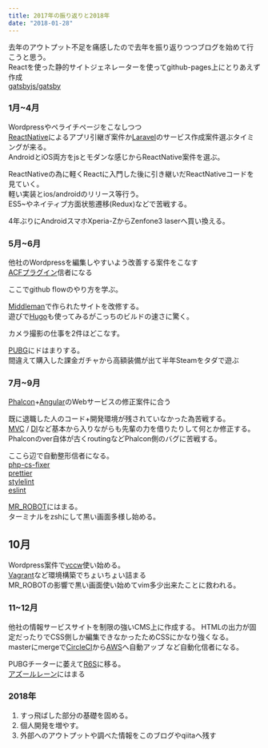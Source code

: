 ```yaml
---
title: 2017年の振り返りと2018年
date: "2018-01-28"
---
```


去年のアウトプット不足を痛感したので去年を振り返りつつブログを始めて行こうと思う。  
Reactを使った静的サイトジェネレーターを使ってgithub-pages上にとりあえず作成  
[gatsbyjs/gatsby](https://github.com/gatsbyjs/gatsby)


### 1月~4月

Wordpressやペライチページをこなしつつ  
[ReactNative](https://github.com/facebook/react-native)によるアプリ引継ぎ案件か[Laravel](http://laravel.jp/)のサービス作成案件選ぶタイミングが来る。  
AndroidとiOS両方をjsとモダンな感じからReactNative案件を選ぶ。

ReactNativeの為に軽くReactに入門した後に引き継いだReactNativeコードを見ていく。  
軽い実装とios/androidのリリース等行う。  
ES5~やネイティブ方面状態遷移(Redux)などで苦戦する。

4年ぶりにAndroidスマホXperia-ZからZenfone3 laserへ買い換える。

### 5月~6月

他社のWordpressを編集しやすいよう改善する案件をこなす  
[ACFプラグイン](https://www.advancedcustomfields.com/)信者になる

ここでgithub flowのやり方を学ぶ。

[Middleman](https://middlemanapp.com/jp/)で作られたサイトを改修する。  
遊びで[Hugo](https://gohugo.io/)も使ってみるがこっちのビルドの速さに驚く。

カメラ撮影の仕事を2件ほどこなす。

[PUBG](http://store.steampowered.com/app/578080/agecheck)にドはまりする。  
間違えて購入した課金ガチャから高額装備が出て半年Steamをタダで遊ぶ


### 7月~9月

[Phalcon](https://phalconphp.com/ja/)+[Angular](https://angular.io/)のWebサービスの修正案件に合う

既に退職した人のコード+開発環境が残されていなかった為苦戦する。  
[MVC](https://ja.wikipedia.org/wiki/Model_View_Controller) / [DI](https://qiita.com/ritukiii/items/de30b2d944109521298f)など基本から入りながらも先輩の力を借りたりして何とか修正する。  
Phalconのver自体が古くroutingなどPhalcon側のバグに苦戦する。

ここら辺で自動整形信者になる。  
[php-cs-fixer](https://github.com/FriendsOfPHP/PHP-CS-Fixer)  
[prettier](https://github.com/prettier/prettier)  
[stylelint](https://github.com/stylelint/stylelint0)  
[eslint](https://github.com/eslint/eslint)

[MR_ROBOT](https://www.amazon.co.jp/gp/video/detail/B015NZFF8I)にはまる。  
ターミナルをzshにして黒い画面多様し始める。

## 10月

Wordpress案件で[vccw](http://vccw.cc/)使い始める。  
[Vagrant](https://www.vagrantup.com/)など環境構築でちょいちょい詰まる  
MR_ROBOTの影響で黒い画面使い始めてvim多少出来たことに救われる。


### 11~12月

他社の情報サービスサイトを制限の強いCMS上に作成する。
HTMLの出力が固定だったりでCSS側しか編集できなかったためCSSにかなり強くなる。  
masterにmergeで[CircleCI](https://circleci.com/)から[AWS](https://aws.amazon.com/jp/)へ自動アップ など自動化信者になる。  

PUBGチーターに萎えて[R6S](http://www.ubisoft.co.jp/r6s/)に移る。  
[アズールレーン](http://www.azurlane.jp/)にはまる


### 2018年

1. すっ飛ばした部分の基礎を固める。
1. 個人開発を増やす。
1. 外部へのアウトプットや調べた情報をこのブログやqiitaへ残す